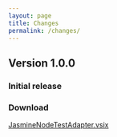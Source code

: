```yaml
---
layout: page
title: Changes
permalink: /changes/
---
```


## Version 1.0.0

### Initial release

### Download

[JasmineNodeTestAdapter.vsix](https://github.com/MortenHoustonLudvigsen/JasmineNodeTestAdapter/releases/download/v1.0.0/JasmineNodeTestAdapter.vsix)
